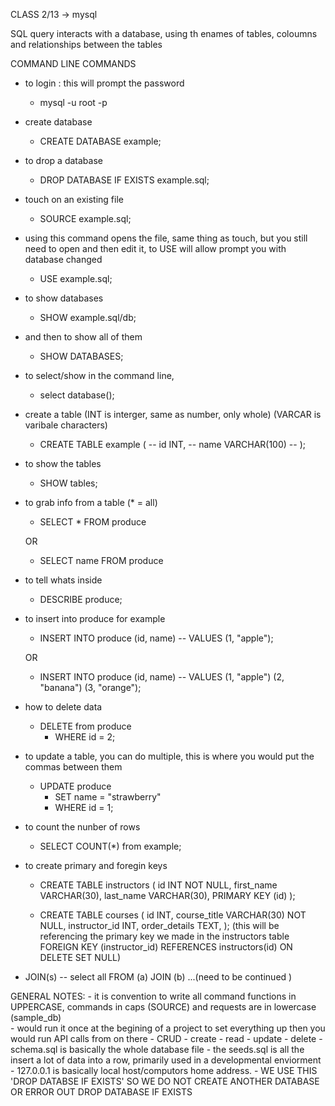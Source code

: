 CLASS 2/13 -> mysql 

 SQL query interacts with a database, using th enames of tables, coloumns and relationships between the tables 

COMMAND LINE COMMANDS 
- to login : this will prompt the password 
    - mysql -u root -p 
 
- create database 
     - CREATE DATABASE example;

- to drop a database 
    -  DROP DATABASE IF EXISTS example.sql;

- touch on an existing file 
     - SOURCE example.sql;

- using this command opens the file, same thing as touch, but you still need to open and then edit it, to USE will allow prompt you with database changed
    - USE example.sql;

- to show databases 
    - SHOW example.sql/db;
- and then to show all of them 
    - SHOW DATABASES; 

- to select/show in the command line,
    - select database();  

- create a table (INT is interger, same as number, only whole) (VARCAR is varibale characters)
    - CREATE TABLE example (
        -- id INT, 
        -- name VARCHAR(100) 
        -- );

- to show the tables 
    - SHOW tables; 

- to grab info from a table (* = all)
    - SELECT * FROM produce 

    OR 

    - SELECT name FROM produce 

- to tell whats inside 
    - DESCRIBE produce; 

- to insert into produce for example 
    - INSERT INTO produce (id, name)
        -- VALUES (1, "apple"); 

    OR 

    - INSERT INTO produce (id, name)
        -- VALUES 
            (1, "apple")
            (2, "banana")
            (3, "orange"); 

- how to delete data 
    - DELETE from produce 
        - WHERE id = 2; 

- to update a table, you can do multiple, this is where you would put the commas between them 
    - UPDATE produce 
        - SET name = "strawberry"
        - WHERE id = 1; 

- to count the nunber of rows 
    - SELECT COUNT(*) from example; 

- to create primary and foregin keys 

    - CREATE TABLE instructors (
            id INT NOT NULL,
            first_name VARCHAR(30),
            last_name VARCHAR(30),
            PRIMARY KEY (id)
        );

    - CREATE TABLE courses (
            id INT,
            course_title VARCHAR(30) NOT NULL,
            instructor_id INT,
            order_details TEXT,
        );
        (this will be referencing the primary key we made in the instructors table
            FOREIGN KEY (instructor_id) REFERENCES instructors(id) ON DELETE SET NULL)
   
   
- JOIN(s)
    --  select all FROM (a) JOIN (b) ...(need to be continued )



GENERAL NOTES: 
    - it is convention to write all command functions in UPPERCASE, commands in caps (SOURCE) and requests are in lowercase (sample_db)  
    - would run it once at the begining of a project to set everything up then you would run API calls from on there 
    - CRUD 
        - create
        - read 
        - update 
        - delete 
    - schema.sql is basically the whole database file 
    - the seeds.sql is all the insert a lot of data into a row, primarily used in a developmental enviorment 
    - 127.0.0.1 is basically local host/computors home address. 
    - WE USE THIS 'DROP DATABSE IF EXISTS' SO WE DO NOT CREATE ANOTHER DATABASE OR ERROR OUT 
        DROP DATABASE IF EXISTS
